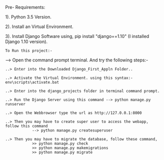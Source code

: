 

Pre- Requirements:

1). Python 3.5 Version.

2). Install an Virtual Environment. 

3). Install Django Software using, pip install "django==1.10" (I installed Django 1.10 version).


    To Run this project:-

--> Open the command prompt terminal. And try the following steps:-

    ..> Enter into the Downloaded Django_First_Appln Folder..

    ..> Activate the Virtual Environment. using this syntax:-  env\scripts\activate.bat

    ..> Enter into the django_projects folder in terminal command prompt.

    ..> Run the Django Server using this command --> python manage.py runserver

    ..> Open the Webbrowser type the url as http://127.0.0.1:8000

    ..> Then you may have to create super user to access the webapp, follow this command 
                --> python manage.py createsuperuser

    ..> Then you may have to migrate the database, follow these command,
                >> python manage.py check 
                >> python manage.py makemigrations 
                >> python manage.py migrate

